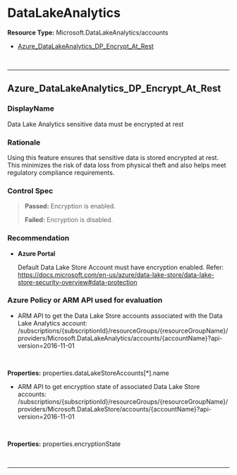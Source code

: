 # DataLakeAnalytics

**Resource Type:** Microsoft.DataLakeAnalytics/accounts 

<!-- TOC -->

- [Azure_DataLakeAnalytics_DP_Encrypt_At_Rest](#azure_datalakeanalytics_dp_encrypt_at_rest)

<!-- /TOC -->
<br/>

___ 

## Azure_DataLakeAnalytics_DP_Encrypt_At_Rest 

### DisplayName 
Data Lake Analytics sensitive data must be encrypted at rest 

### Rationale 
Using this feature ensures that sensitive data is stored encrypted at rest. This minimizes the risk of data loss from physical theft and also helps meet regulatory compliance requirements. 

### Control Spec 

> **Passed:** 
> Encryption is enabled.
> 
> **Failed:** 
> Encryption is disabled.
> 
### Recommendation 

- **Azure Portal** 

	 Default Data Lake Store Account must have encryption enabled. Refer: https://docs.microsoft.com/en-us/azure/data-lake-store/data-lake-store-security-overview#data-protection 

<!---- **PowerShell** 

	 ```powershell 
	 $variable = 'apple' 
	 ```  

- **Enforcement Policy** 

	 [![Link to Azure Policy](https://raw.githubusercontent.com/MSFT-Chirag/AzTS-docs/main/Assets/View_Definition.jpg)](https://portal.azure.com/#blade/Microsoft_Azure_Policy/CreatePolicyDefinitionBlade/uri/<policy-raw-link>) 

	 [![Link to Azure Policy](https://raw.githubusercontent.com/MSFT-Chirag/AzTS-docs/main/Assets/Deploy_To_Azure.jpg)](https://portal.azure.com/#blade/Microsoft_Azure_Policy/CreatePolicyDefinitionBlade/uri/<policy-raw-link>) --->

### Azure Policy or ARM API used for evaluation 

- ARM API to get the Data Lake Store accounts associated with the Data Lake Analytics account: 
/subscriptions/{subscriptionId}/resourceGroups/{resourceGroupName}/providers/Microsoft.DataLakeAnalytics/accounts/{accountName}?api-version=2016-11-01 
<br />
 
**Properties:** properties.dataLakeStoreAccounts[*].name
 <br />

- ARM API to get encryption state of associated Data Lake Store accounts: 
/subscriptions/{subscriptionId}/resourceGroups/{resourceGroupName}/providers/Microsoft.DataLakeStore/accounts/{accountName}?api-version=2016-11-01 
<br />
 
**Properties:** properties.encryptionState
 <br />

<br />

___ 

